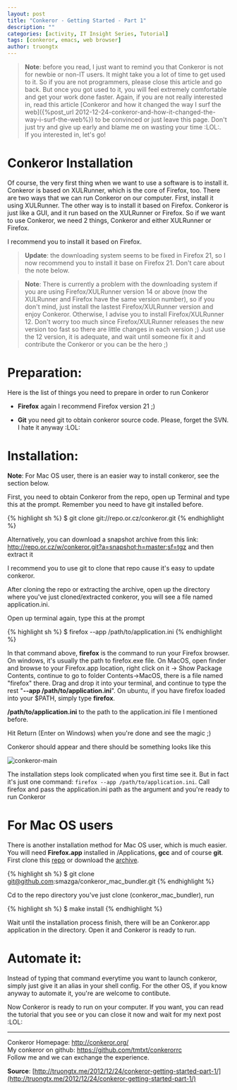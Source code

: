 ```yaml
---
layout: post
title: "Conkeror - Getting Started - Part 1"
description: ""
categories: [activity, IT Insight Series, Tutorial]
tags: [conkeror, emacs, web browser]
author: truongtx
---
```


> **Note**: before you read, I just want to remind you that Conkeror is not for
> newbie or non-IT users. It might take you a lot of time to get used to it. So if
> you are not programmers, please close this article and go back. But once you got
> used to it, you will feel extremely comfortable and get your work done faster.
> Again, if you are not really interested in, read this article
> [Conkeror and how it changed the way I surf the web]({%post_url 2012-12-24-conkeror-and-how-it-changed-the-way-i-surf-the-web%})
> to be convinced or just leave this page. Don't just try and give up early and
> blame me on wasting your time :LOL:.  
> If you interested in, let's go!

# Conkeror Installation

Of course, the very first thing when we want to use a software is to install it.
Conkeror is based on XULRunner, which is the core of Firefox, too. There are two
ways that we can run Conkeror on our computer. First, install it using
XULRunner. The other way is to install it based on Firefox. Conkeror is just
like a GUI, and it run based on the XULRunner or Firefox. So if we want to use
Conkeror, we need 2 things, Conkeror and either XULRunner or Firefox.

I recommend you to install it based on Firefox.

> **Update**: the downloading system seems to be fixed in Firefox 21, so I now
> recommend you to install it base on Firefox 21. Don't care about the note
> below.

> **Note**: There is currently a problem with the downloading system if you are
> using Firefox/XULRunner version 14 or above (now the XULRunner and Firefox
> have the same version number), so if you don't mind, just install the lastest
> Firefox/XULRunner version and enjoy Conkeror. Otherwise, I advise you to
> install Firefox/XULRunner 12. Don't worry too much since Firefox/XULRunner
> releases the new version too fast so there are little changes in each version
> ;) Just use the 12 version, it is adequate, and wait until someone fix it and
> contribute the Conkeror or you can be the hero ;)

# Preparation:

Here is the list of things you need to prepare in order to run Conkeror

- **Firefox** again I recommend Firefox version 21 ;)

- **Git** you need git to obtain conkeror source code. Please, forget the SVN. I hate it anyway :LOL:

# Installation:

**Note**: For Mac OS user, there is an easier way to install conkeror, see the
  section below.

First, you need to obtain Conkeror from the repo, open up Terminal and type this at the prompt. Remember you need to have git installed before.

{% highlight sh %}
$ git clone git://repo.or.cz/conkeror.git
{% endhighlight %}

Alternatively, you can download a snapshot archive from this link: <http://repo.or.cz/w/conkeror.git?a=snapshot;h=master;sf=tgz> and then extract it

I recommend you to use git to clone that repo cause it's easy to update conkeror.

After cloning the repo or extracting the archive, open up the directory where you've just cloned/extracted conkeror, you will see a file named application.ini.

Open up terminal again, type this at the prompt

{% highlight sh %}
$ firefox --app /path/to/application.ini
{% endhighlight %}

In that command above, **firefox** is the command to run your Firefox browser. On windows, it's usually the path to firefox.exe file. On MacOS, open finder and browse to your Firefox.app location, right click on it -> Show Package Contents, continue to go to folder Contents->MacOS, there is a file named "firefox" there. Drag and drop it into your terminal, and continue to type the rest "**--app /path/to/application.ini**". On ubuntu, if you have firefox loaded into your $PATH, simply type **firefox**.

**/path/to/application.ini** to the path to the application.ini file I mentioned before.

Hit Return (Enter on Windows) when you're done and see the magic ;)

Conkeror should appear and there should be something looks like this

![conkeror-main](http://rmitc.org/wp-content/uploads/2013/01/conkeror-main.png)

The installation steps look complicated when you first time see it. But in fact
it's just one command: `firefox --app /path/to/application.ini`. Call firefox and
pass the application.ini path as the argument and you're ready to run Conkeror

# For Mac OS users

There is another installation method for Mac OS user, which is much easier.
You will need **Firefox.app** installed in /Applications, **gcc** and of
course **git**. First clone this
[repo](https://github.com/smazga/conkeror_mac_bundler) or download the
[archive](https://github.com/smazga/conkeror_mac_bundler/archive/master.zip).

{% highlight sh %}
$ git clone git@github.com:smazga/conkeror_mac_bundler.git
{% endhighlight %}

Cd to the repo directory you've just clone <span>(conkeror_mac_bundler)</span>,
run

{% highlight sh %}
$ make install
{% endhighlight %}

Wait until the installation process finish, there will be an Conkeror.app
application in the directory. Open it and Conkeror is ready to run.

# Automate it:

Instead of typing that command everytime you want to launch conkeror, simply
just give it an alias in your shell config. For the other OS, if you know anyway to automate it, you're are
welcome to contibute.

Now Conkeror is ready to run on your computer. If you want, you can read the
tutorial that you see or you can close it now and wait for my next post :LOL:

-----

Conkeror Homepage: <http://conkeror.org/>  
My conkeror on github: <https://github.com/tmtxt/conkerorrc>  
Follow me and we can exchange the experience.

**Source**:
[http://truongtx.me/2012/12/24/conkeror-getting-started-part-1/](http://truongtx.me/2012/12/24/conkeror-getting-started-part-1/)
